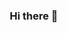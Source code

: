 ### Hi there 👋

<foreignObject xmlns="http://www.w3.org/2000/svg" width="540" height="64">
    <div xmlns="http://www.w3.org/1999/xhtml">
      <style>
        * {
          margin: 0;
          box-sizing: border-box;
        }
    
        :root {
          color: rgb(36, 41, 46);
          background: #FFF;
        }

        @media (prefers-color-scheme: dark) {
          :root {
            color: rgb(201, 209, 217);
            background: rgb(13, 17, 23);
          }

          p {
            color: inherit !important;
          }
        }
      </style>
      <style>
        @media (prefers-color-scheme: dark) {
          color: #FFF;
        }

        img:not([src]) {
          content: url("data:image/gif;base64,R0lGODlhAQABAPAAAP///wAAACH5BAEAAAAALAAAAAABAAEAAAICRAEAOw==");
          background: #FFF;
          border: 1px solid #e1e4e8;
        }

        img {
          border-radius: 3px;
        }

        p {
          display: block;
        }

        #cover {
          box-shadow: 0 1px 3px rgba(0, 0, 0, 0.1), 0 3px 10px rgba(0, 0, 0, 0.05);
        }

        #cover:not([src]) {
          box-shadow: none;
        }
      </style>
      <div style="display:flex;align-items:center;padding-top:8px;padding-left:4px">
        <p
          style="width:16px;margin-right:16px;white-space:pre;font-size:16px;line-height:1.5;font-family:-apple-system,BlinkMacSystemFont,Segoe UI,Helvetica,Arial,sans-serif,Apple Color Emoji,Segoe UI Emoji;color:#24292e;font-weight:600">
          1</p><img id="cover" src="https://cdns-images.dzcdn.net/images/cover/e8947b2a3e00fde8763011ebee2a02fd/264x264.jpg" width="48" height="48" />
        <div style="display:flex;flex:1;flex-direction:column;margin-top:-4px;margin-left:8px">
          <p style="white-space:pre;font-size:14px;line-height:1.5;font-family:-apple-system,BlinkMacSystemFont,Segoe UI,Helvetica,Arial,sans-serif,Apple Color Emoji,Segoe UI Emoji;color:#24292e;font-weight:600"
            id="track">Slow It Down</p>
          <p style="white-space:pre;font-size:14px;line-height:1.5;font-family:-apple-system,BlinkMacSystemFont,Segoe UI,Helvetica,Arial,sans-serif,Apple Color Emoji,Segoe UI Emoji;color:#24292e;font-weight:400"
            id="artist">Benson Boone</p>
        </div>
      </div>
    </div>
  </foreignObject>






<!--
**PeHenr1/pehenr1** is a ✨ _special_ ✨ repository because its `README.md` (this file) appears on your GitHub profile.

Here are some ideas to get you started:

- 🔭 I’m currently working on ...
- 🌱 I’m currently learning ...
- 👯 I’m looking to collaborate on ...
- 🤔 I’m looking for help with ...
- 💬 Ask me about ...
- 📫 How to reach me: ...
- 😄 Pronouns: ...
- ⚡ Fun fact: ...
-->
